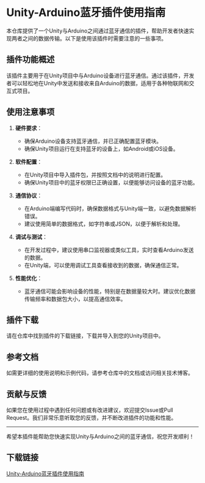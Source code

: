 # Unity-Arduino蓝牙插件使用指南

本仓库提供了一个Unity与Arduino之间通过蓝牙通信的插件，帮助开发者快速实现两者之间的数据传输。以下是使用该插件时需要注意的一些事项。

## 插件功能概述

该插件主要用于在Unity项目中与Arduino设备进行蓝牙通信。通过该插件，开发者可以轻松地在Unity中发送和接收来自Arduino的数据，适用于各种物联网和交互式项目。

## 使用注意事项

1. **硬件要求**：
   - 确保Arduino设备支持蓝牙通信，并已正确配置蓝牙模块。
   - 确保Unity项目运行在支持蓝牙的设备上，如Android或iOS设备。

2. **软件配置**：
   - 在Unity项目中导入插件包，并按照文档中的说明进行配置。
   - 确保Unity项目中的蓝牙权限已正确设置，以便能够访问设备的蓝牙功能。

3. **通信协议**：
   - 在Arduino端编写代码时，确保数据格式与Unity端一致，以避免数据解析错误。
   - 建议使用简单的数据格式，如字符串或JSON，以便于解析和处理。

4. **调试与测试**：
   - 在开发过程中，建议使用串口监视器或类似工具，实时查看Arduino发送的数据。
   - 在Unity端，可以使用调试工具查看接收到的数据，确保通信正常。

5. **性能优化**：
   - 蓝牙通信可能会影响设备的性能，特别是在数据量较大时。建议优化数据传输频率和数据包大小，以提高通信效率。

## 插件下载

请在仓库中找到插件的下载链接，下载并导入到您的Unity项目中。

## 参考文档

如需更详细的使用说明和示例代码，请参考仓库中的文档或访问相关技术博客。

## 贡献与反馈

如果您在使用过程中遇到任何问题或有改进建议，欢迎提交Issue或Pull Request。我们非常乐意听取您的反馈，并不断改进插件的功能和性能。

---

希望本插件能帮助您快速实现Unity与Arduino之间的蓝牙通信，祝您开发顺利！

## 下载链接

[Unity-Arduino蓝牙插件使用指南](https://pan.quark.cn/s/815463413c9a)